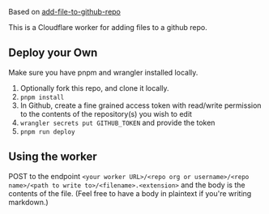 Based on [add-file-to-github-repo](https://github.com/RichardLitt/add-file-to-github-repo)

This is a Cloudflare worker for adding files to a github repo.

## Deploy your Own

Make sure you have pnpm and wrangler installed locally.

1. Optionally fork this repo, and clone it locally.
2. `pnpm install`
3. In Github, create a fine grained access token with read/write permission to the contents of the repository(s) you wish to edit
4. `wrangler secrets put GITHUB_TOKEN` and provide the token
5. `pnpm run deploy`


## Using the worker

POST to the endpoint `<your worker URL>/<repo org or username>/<repo name>/<path to write to>/<filename>.<extension>` and the body is the contents of the file. (Feel free to have a body in plaintext if you're writing markdown.)
